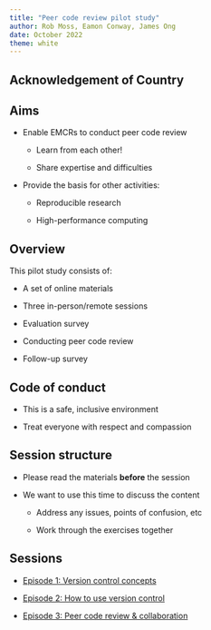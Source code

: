 ```yaml
---
title: "Peer code review pilot study"
author: Rob Moss, Eamon Conway, James Ong
date: October 2022
theme: white
---
```


## Acknowledgement of Country

## Aims

- Enable EMCRs to conduct peer code review

  - Learn from each other!

  - Share expertise and difficulties

- Provide the basis for other activities:

  - Reproducible research

  - High-performance computing

## Overview

This pilot study consists of:

- A set of online materials

- Three in-person/remote sessions

- Evaluation survey

- Conducting peer code review

- Follow-up survey

## Code of conduct

- This is a safe, inclusive environment

- Treat everyone with respect and compassion

## Session structure

- Please read the materials **before** the session

- We want to use this time to discuss the content

  - Address any issues, points of confusion, etc

  - Work through the exercises together

## Sessions

- [Episode 1: Version control concepts](session-1-slides.html)

- [Episode 2: How to use version control](session-2-slides.html)

- [Episode 3: Peer code review & collaboration](session-3-slides.html)

